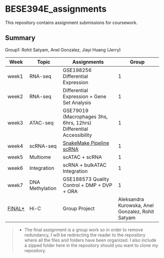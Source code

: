 # BESE394E_assignments
This repository contains assignment submissions for coursework.

## Summary
Group1: Rohit Satyam, Anel Gonzalez, Jiayi Huang (Jerry)

| Week  | Topic           | Assignments                                                                                                                    | Group                                            |
| ----- | --------------- | ------------------------------------------------------------------------------------------------------------------------------ | ------------------------------------------------ |
| week1 | RNA-seq         | GSE198256 Differential Expression                                                                                              | 1                                                |
| week2 | RNA-seq         | Differential Expression + Gene Set Analysis                                                                                    | 1                                                |
| week3 | ATAC-seq        | GSE79019 (Macrophages 3hs, 6hrs, 12hrs) Differential Accessibility                                                             | 1                                                |
| week4 | scRNA-seq       | [SnakeMake Pipeline scRNA](https://github.com/roblehmann/dea_seurat/pull/2) | 1                                                |
| week5 | Multiome        | scATAC + scRNA                                                                                                                 | 1                                                |
| week6 | Integration     | scRNA + bulkATAC Integration                                                                                                   | 1                                                |
| week7 | DNA Methylation | GSE188573 Quality Control + DMP + DVP + ORA                                                                                    | 1                                                |
| [FINAL*](https://github.com/alkurowska/BESE394E_course/tree/main/FINAL) | Hi-C            | Group Project                                                                                                                  | Aleksandra Kurowska, Anel Gonzalez, Rohit Satyam |

>* The final assignment is a group work so in order to remove redundancy, I will be redirecting the reader to the repository where all the files and folders have been organized. I also include a zipped folder here in the repository should you want to clone my repository.
